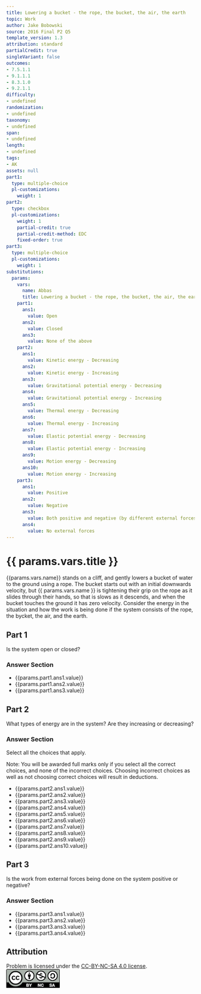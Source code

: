 ```yaml
---
title: Lowering a bucket - the rope, the bucket, the air, the earth
topic: Work
author: Jake Bobowski
source: 2016 Final P2 Q5
template_version: 1.3
attribution: standard
partialCredit: true
singleVariant: false
outcomes:
- 7.5.1.1
- 9.1.1.1
- 8.3.1.0
- 9.2.1.1
difficulty:
- undefined
randomization:
- undefined
taxonomy:
- undefined
span:
- undefined
length:
- undefined
tags:
- AK
assets: null
part1:
  type: multiple-choice
  pl-customizations:
    weight: 1
part2:
  type: checkbox
  pl-customizations:
    weight: 1
    partial-credit: true
    partial-credit-method: EDC
    fixed-order: true
part3:
  type: multiple-choice
  pl-customizations:
    weight: 1
substitutions:
  params:
    vars:
      name: Abbas
      title: Lowering a bucket - the rope, the bucket, the air, the earth
    part1:
      ans1:
        value: Open
      ans2:
        value: Closed
      ans3:
        value: None of the above
    part2:
      ans1:
        value: Kinetic energy - Decreasing
      ans2:
        value: Kinetic energy - Increasing
      ans3:
        value: Gravitational potential energy - Decreasing
      ans4:
        value: Gravitational potential energy - Increasing
      ans5:
        value: Thermal energy - Decreasing
      ans6:
        value: Thermal energy - Increasing
      ans7:
        value: Elastic potential energy - Decreasing
      ans8:
        value: Elastic potential energy - Increasing
      ans9:
        value: Motion energy - Decreasing
      ans10:
        value: Motion energy - Increasing
    part3:
      ans1:
        value: Positive
      ans2:
        value: Negative
      ans3:
        value: Both positive and negative (by different external forces)
      ans4:
        value: No external forces
---
```

# {{ params.vars.title }}
{{params.vars.name}} stands on a cliff, and gently lowers a bucket of water to the ground using a rope. The bucket starts out with an initial downwards velocity, but {{ params.vars.name }} is tightening their grip on the rope as it slides through their hands, so that is slows as it descends, and when the bucket touches the ground it has zero velocity. Consider the energy in the situation and how the work is being done if the system consists of the rope, the bycket, the air, and the earth.

## Part 1

Is the system open or closed?

### Answer Section

- {{params.part1.ans1.value}}
- {{params.part1.ans2.value}}
- {{params.part1.ans3.value}}

## Part 2

What types of energy are in the system? Are they increasing or decreasing?

### Answer Section

Select all the choices that apply.

Note: You will be awarded full marks only if you select all the correct choices, and none of the incorrect choices. Choosing incorrect choices as well as not choosing correct choices will result in deductions.

- {{params.part2.ans1.value}}
- {{params.part2.ans2.value}}
- {{params.part2.ans3.value}}
- {{params.part2.ans4.value}}
- {{params.part2.ans5.value}}
- {{params.part2.ans6.value}}
- {{params.part2.ans7.value}}
- {{params.part2.ans8.value}}
- {{params.part2.ans9.value}}
- {{params.part2.ans10.value}}

## Part 3

Is the work from external forces being done on the system positive or negative?

### Answer Section

- {{params.part3.ans1.value}}
- {{params.part3.ans2.value}}
- {{params.part3.ans3.value}}
- {{params.part3.ans4.value}}

## Attribution

Problem is licensed under the [CC-BY-NC-SA 4.0 license](https://creativecommons.org/licenses/by-nc-sa/4.0/).<br> ![The Creative Commons 4.0 license requiring attribution-BY, non-commercial-NC, and share-alike-SA license.](https://raw.githubusercontent.com/firasm/bits/master/by-nc-sa.png)